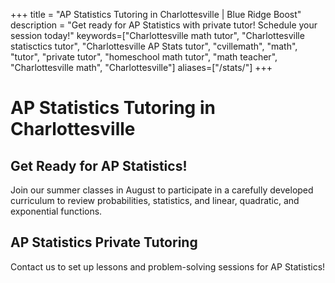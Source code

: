 +++
title = "AP Statistics Tutoring in Charlottesville | Blue Ridge Boost"
description = "Get ready for AP Statistics with private tutor! Schedule your session today!"
keywords=["Charlottesville math tutor", "Charlottesville statisctics tutor", "Charlottesville AP Stats tutor", "cvillemath", "math", "tutor", "private tutor", "homeschool math tutor", "math teacher", "Charlottesville math", "Charlottesville"]
aliases=["/stats/"]
+++

<div class="container">

<div class="row">

<div class="col-sm-8 left">

# AP Statistics Tutoring in Charlottesville

## Get Ready for AP Statistics! 

Join our summer classes in August to participate in a carefully developed curriculum to review probabilities, statistics, and linear, quadratic, and exponential functions.

## AP Statistics Private Tutoring

Contact us to set up lessons and problem-solving sessions for AP Statistics!

</div>

<div class="col-sm-4">
<!-- 
<center>
<a href="https://allthingsalgebra.com/"><img alt="All Things Algebra" src="/images/LogoATA.png" width="55%" style="padding:20px;"></a><br>
<a href="https://artofproblemsolving.com/store/book/intro-algebra"><img alt="Algebra" src="/images/intro-algebra.gif" width="45%" style="padding:20px;"></a> <br>
<a href="https://bigideaslearning.com/programs/middle-school-modeling-real-life"><img alt="Middle School Math" src="/images/bim.png" width="90%" style="padding:20px;"></a>
</center> -->
</div>

</div></div>

